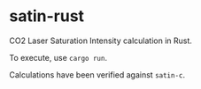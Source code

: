 # satin-rust
CO2 Laser Saturation Intensity calculation in Rust.

To execute, use `cargo run`.

Calculations have been verified against `satin-c`.
